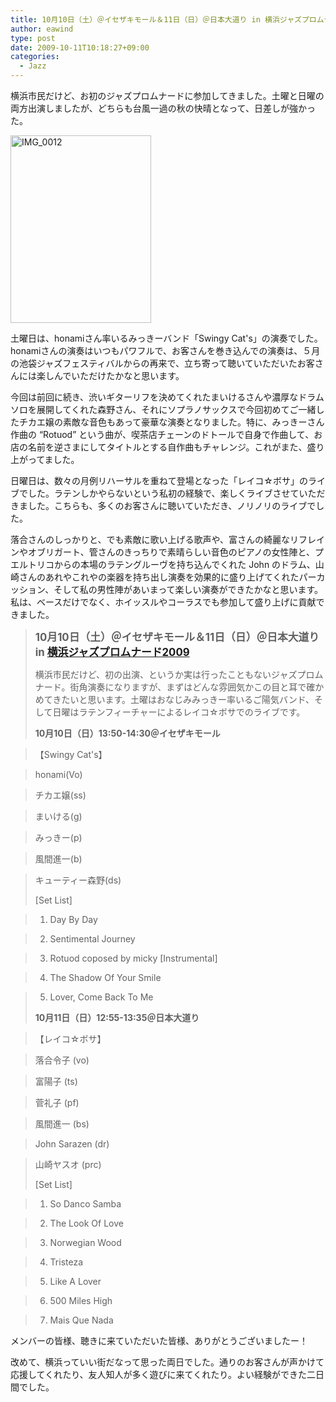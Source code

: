```yaml
---
title: 10月10日（土）＠イセザキモール＆11日（日）＠日本大道り in 横浜ジャズプロムナード2009
author: eawind
type: post
date: 2009-10-11T10:18:27+09:00
categories:
  - Jazz
---
```

横浜市民だけど、お初のジャズプロムナードに参加してきました。土曜と日曜の両方出演しましたが、どちらも台風一過の秋の快晴となって、日差しが強かった。

<span class="mt-enclosure mt-enclosure-image" style="display: inline;"><a href="/img/2009/10/IMG_0012.jpg"><img class="alignnone size-medium wp-image-830" src="/img/2009/10/IMG_0012.jpg" alt="IMG_0012" width="225" height="300" srcset="/img/2009/10/IMG_0012.jpg 225w, /img/2009/10/IMG_0012-768x1024.jpg 768w, /img/2009/10/IMG_0012.jpg 1536w" sizes="(max-width: 225px) 100vw, 225px" /></a></span>

土曜日は、honamiさん率いるみっきーバンド「Swingy Cat's」の演奏でした。honamiさんの演奏はいつもパワフルで、お客さんを巻き込んでの演奏は、５月の池袋ジャズフェスティバルからの再来で、立ち寄って聴いていただいたお客さんには楽しんでいただけたかなと思います。

今回は前回に続き、渋いギターリフを決めてくれたまいけるさんや濃厚なドラムソロを展開してくれた森野さん、それにソプラノサックスで今回初めてご一緒したチカエ嬢の素敵な音色もあって豪華な演奏となりました。特に、みっきーさん作曲の &#8220;Rotuod&#8221; という曲が、喫茶店チェーンのドトールで自身で作曲して、お店の名前を逆さまにしてタイトルとする自作曲もチャレンジ。これがまた、盛り上がってました。

日曜日は、数々の月例リハーサルを重ねて登場となった「レイコ☆ボサ」のライブでした。ラテンしかやらないという私初の経験で、楽しくライブさせていただきました。こちらも、多くのお客さんに聴いていただき、ノリノリのライブでした。

落合さんのしっかりと、でも素敵に歌い上げる歌声や、富さんの綺麗なリフレインやオブリガート、管さんのきっちりで素晴らしい音色のピアノの女性陣と、プエルトリコからの本場のラテングルーヴを持ち込んでくれた John のドラム、山崎さんのあれやこれやの楽器を持ち出し演奏を効果的に盛り上げてくれたパーカッション、そして私の男性陣があいまって楽しい演奏ができたかなと思います。私は、ベースだけでなく、ホイッスルやコーラスでも参加して盛り上げに貢献できました。

> **<big>10月10日（土）＠イセザキモール＆11日（日）＠日本大道り in <a href="http://jazzpro.jp/" target="_blank">横浜ジャズプロムナード2009</a></big>**
>
> 横浜市民だけど、初の出演、というか実は行ったこともないジャズプロムナード。街角演奏になりますが、まずはどんな雰囲気かこの目と耳で確かめてきたいと思います。土曜はおなじみみっきー率いるご陽気バンド、そして日曜はラテンフィーチャーによるレイコ☆ボサでのライブです。
>
> **10月10日（日）13:50-14:30＠イセザキモール**

> 【Swingy Cat's】

> honami(Vo)

> チカエ嬢(ss)

> まいける(g)

> みっきー(p)

> 風間進一(b)

> キューティー森野(ds)
>
> [Set List]

> 1. Day By Day

> 2. Sentimental Journey

> 3. Rotuod coposed by micky [Instrumental]

> 4. The Shadow Of Your Smile

> 5. Lover, Come Back To Me
>
> **10月11日（日）12:55-13:35＠日本大道り**

> 【レイコ☆ボサ】

> 落合令子 (vo)

> 富陽子 (ts)

> 菅礼子 (pf)

> 風間進一 (bs)

> John Sarazen (dr)

> 山崎ヤスオ (prc)
>
> [Set List]

> 1. So Danco Samba

> 2. The Look Of Love

> 3. Norwegian Wood

> 4. Tristeza

> 5. Like A Lover

> 6. 500 Miles High

> 7. Mais Que Nada

メンバーの皆様、聴きに来ていただいた皆様、ありがとうございましたー！

改めて、横浜っていい街だなって思った両日でした。通りのお客さんが声かけて応援してくれたり、友人知人が多く遊びに来てくれたり。よい経験ができた二日間でした。
